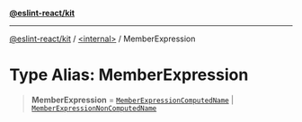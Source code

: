 [**@eslint-react/kit**](../../README.md)

***

[@eslint-react/kit](../../README.md) / [\<internal\>](../README.md) / MemberExpression

# Type Alias: MemberExpression

> **MemberExpression** = [`MemberExpressionComputedName`](../interfaces/MemberExpressionComputedName.md) \| [`MemberExpressionNonComputedName`](../interfaces/MemberExpressionNonComputedName.md)
